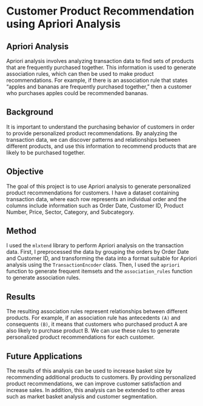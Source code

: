 # Customer Product Recommendation using Apriori Analysis

## Apriori Analysis
Apriori analysis involves analyzing transaction data to find sets of products that are frequently purchased together. This information is used to generate association rules, which can then be used to make product recommendations. For example, if there is an association rule that states “apples and bananas are frequently purchased together,” then a customer who purchases apples could be recommended bananas.

## Background
It is important to understand the purchasing behavior of customers in order to provide personalized product recommendations. By analyzing the transaction data, we can discover patterns and relationships between different products, and use this information to recommend products that are likely to be purchased together.

## Objective
The goal of this project is to use Apriori analysis to generate personalized product recommendations for customers. I have a dataset containing transaction data, where each row represents an individual order and the columns include information such as Order Date, Customer ID, Product Number, Price, Sector, Category, and Subcategory.

## Method
I used the `mlxtend` library to perform Apriori analysis on the transaction data. First, I preprocessed the data by grouping the orders by Order Date and Customer ID, and transforming the data into a format suitable for Apriori analysis using the `TransactionEncoder` class. Then, I used the `apriori` function to generate frequent itemsets and the `association_rules` function to generate association rules.

## Results
The resulting association rules represent relationships between different products. For example, if an association rule has antecedents `(A)` and consequents `(B)`, it means that customers who purchased product A are also likely to purchase product B. We can use these rules to generate personalized product recommendations for each customer.

## Future Applications
The results of this analysis can be used to increase basket size by recommending additional products to customers. By providing personalized product recommendations, we can improve customer satisfaction and increase sales. In addition, this analysis can be extended to other areas such as market basket analysis and customer segmentation.
